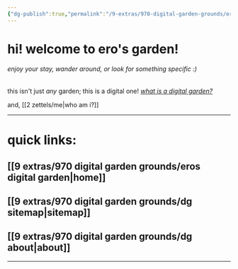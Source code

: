 ```yaml
---
{"dg-publish":true,"permalink":"/9-extras/970-digital-garden-grounds/eros-digital-garden/","tags":"gardenEntry","dgHomeLink":true,"dgPassFrontmatter":false}
---
```



# hi! welcome to ero's garden!
###### enjoy your stay, wander around, or look for something specific :)

this isn't just *any* garden; this is a digital one!
*[what is a digital garden?](https://maggieappleton.com/garden-history)*

and, [[2 zettels/me|who am i?]]

---
# quick links:
## [[9 extras/970 digital garden grounds/eros digital garden|home]]
## [[9 extras/970 digital garden grounds/dg sitemap|sitemap]]
## [[9 extras/970 digital garden grounds/dg about|about]]
---
